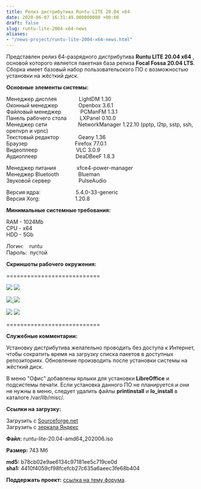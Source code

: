 ```yaml
---
title: Релиз дистрибутива Runtu LITE 20.04 х64
date: 2020-06-07 16:31:49.000000000 +00:00
draft: false
slug: runtu-lite-2004-x64-news
aliases:
- "/news-project/runtu-lite-2004-x64-news.html"
---
```


Представлен релиз 64-разрядного дистрибутива **Runtu LITE 20.04 х64** , основой которого является пакетная база релиза **Focal Fossa 20.04 LTS**. Сборка имеет базовый набор пользовательского ПО с возможностью установки на жёсткий диск.  
<!--more-->   
  
 **Основные элементы системы:**  
  
Менеджер дисплея&nbsp; &nbsp; &nbsp; &nbsp; &nbsp; &nbsp; &nbsp; &nbsp;LightDM 1.30  
Оконный менеджер&nbsp; &nbsp; &nbsp; &nbsp; &nbsp; &nbsp; &nbsp; Openbox 3.6.1  
Файловый менеджер&nbsp; &nbsp; &nbsp; &nbsp; &nbsp; &nbsp; &nbsp;PCManFM 1.3.1  
Панель рабочего стола&nbsp; &nbsp; &nbsp; &nbsp; &nbsp;LXPanel 0.10.0  
Менеджер сети&nbsp; &nbsp; &nbsp; &nbsp; &nbsp; &nbsp; &nbsp; &nbsp; &nbsp; &nbsp;&nbsp; NetworkManager 1.22.10 (pptp, l2tp, sstp, ssh, openvpn и vpnc)  
Текстовый редактор&nbsp; &nbsp; &nbsp; &nbsp; &nbsp; &nbsp; &nbsp;Geany 1.36  
Браузер&nbsp; &nbsp; &nbsp; &nbsp; &nbsp; &nbsp; &nbsp; &nbsp; &nbsp; &nbsp; &nbsp; &nbsp; &nbsp; &nbsp; &nbsp; &nbsp; Firefox 77.0.1  
Видеоплеер&nbsp; &nbsp; &nbsp; &nbsp; &nbsp; &nbsp; &nbsp; &nbsp; &nbsp; &nbsp; &nbsp; &nbsp; &nbsp; VLC 3.0.9  
Аудиоплеер&nbsp; &nbsp; &nbsp; &nbsp; &nbsp; &nbsp; &nbsp; &nbsp; &nbsp; &nbsp; &nbsp; &nbsp; &nbsp; DeaDBeeF 1.8.3  
  
Менеджер питания&nbsp; &nbsp; &nbsp; &nbsp; &nbsp; &nbsp; &nbsp; xfce4-power-manager  
Менеджер Bluetooth&nbsp; &nbsp; &nbsp; &nbsp; &nbsp; &nbsp;&nbsp; Blueman  
Звуковой сервер&nbsp; &nbsp; &nbsp; &nbsp; &nbsp; &nbsp; &nbsp; &nbsp; &nbsp;&nbsp; PulseAudio  
  
Версия ядра:&nbsp; &nbsp; &nbsp; &nbsp; &nbsp; &nbsp; &nbsp; &nbsp; &nbsp; &nbsp; &nbsp; &nbsp; 5.4.0-33-generic  
Версия Xorg:&nbsp; &nbsp; &nbsp; &nbsp; &nbsp; &nbsp; &nbsp; &nbsp; &nbsp; &nbsp; &nbsp; &nbsp; 1.20.8  
   
**Минимальные системные требования:**  
  
RAM - 1024Mb  
CPU - x64  
HDD - 5Gb  
  
Логин:&nbsp; &nbsp; runtu  
Пароль:&nbsp; пустой  
  
  
 **Скриншоты рабочего окружения:**  
  
===========================  
  
[![](http://lostpic.net/images/2020/06/07/9f8dd15be617b9fd23060b2f96f13442.th.png)](http://lostpic.net/image/o6UL) [![](http://lostpic.net/images/2020/06/07/afe76c6e057f42a45baee7abf4c375f7.th.png)](http://lostpic.net/image/o6UO)

[![](http://lostpic.net/images/2020/06/07/51742283c432e482bcc474cec41b0355.th.png) ](http://lostpic.net/image/o6U2)[![](http://lostpic.net/images/2020/06/07/87a6881bcaa97dbf324770c25a58cda9.th.png)](http://lostpic.net/image/o6U4)

[![](http://lostpic.net/images/2020/06/07/6be7fb9a837136988247ffd42d4fe407.th.png)](http://lostpic.net/image/o6Us) [![](http://lostpic.net/images/2020/06/07/2e09f91d33f09a0439696278f990fbe2.th.png)](http://lostpic.net/image/o6Ux)  
  
===========================  
  
**Служебные комментарии:**  
  
Установку дистрибутива желательно проводить без доступа к Интернет, чтобы сократить время на загрузку списка пакетов в доступных репозиториях. Обновление производить после установки системы на жёсткий диск.  
  
В меню "Офис" добавлены ярлыки для установки **LibreOffice** и подсистемы печати. Если установка данного ПО не планируется и они не нужны в меню, следует удалить файлы **printinstall** и **lo\_install** в каталоге /var/lib/misc/.  
  
 **Ссылки на загрузку:**  
  
Загрузить с [Sourceforge.net](https://sourceforge.net/projects/runtu/files/runtu%2020.04/LITE/runtu-lite-20.04-amd64_202006.iso/download)  
Загрузить с [зеркала Яндекс](https://mirror.yandex.ru/runtu/runtu%2020.04/LITE/runtu-lite-20.04-amd64_202006.iso)  
  
**Файл:** runtu-lite-20.04-amd64\_202006.iso  
  
**Размер:** 743 Мб  
  
  
**md5:** b78cb02e9ae6134c97181ee5c719ce0d  
**sha1:** 4410f4059cf98fcefcb27c635a6aeec3fe68b404  
  
  
**Поддержать проект:** [ссылка на тему форума](http://forum.runtu.org/index.php/topic,188.0.html).

